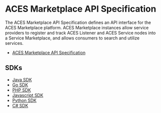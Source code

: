 # ACES Marketplace API Specification

The ACES Marketplace API Specification defines an API interface for
the ACES Marketplace platform. ACES Marketplace instances allow service providers to register 
and track ACES Listener and ACES Service nodes into a Service Marketplace, and allows
consumers to search and utilize services. 

* [ACES Marketplace API Specification](aces-marketplace-api-swagger.yaml)


## SDKs

* [Java SDK](sdks/java/)
* [Go SDK](sdks/go/)
* [PHP SDK](sdks/php/SwaggerClient-php/)
* [Javascript SDK](sdks/javascript/)
* [Python SDK](sdks/python/)
* [C# SDK](sdks/csharp/)
